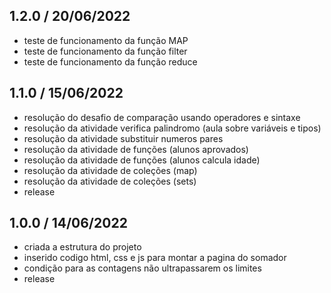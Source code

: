## 1.2.0 / 20/06/2022
- teste de funcionamento da função MAP
- teste de funcionamento da função filter
- teste de funcionamento da função reduce

## 1.1.0 / 15/06/2022
- resolução do desafio de comparação usando operadores e sintaxe
- resolução da atividade verifica palindromo (aula sobre variáveis e tipos)
- resolução da atividade substituir numeros pares
- resolução da atividade de funções (alunos aprovados)
- resolução da atividade de funções (alunos calcula idade)
- resolução da atividade de coleções (map)
- resolução da atividade de coleções (sets)
- release

## 1.0.0 / 14/06/2022
- criada a estrutura do projeto
- inserido codigo html, css e js para montar a pagina do somador 
- condição para as contagens não ultrapassarem os limites
- release